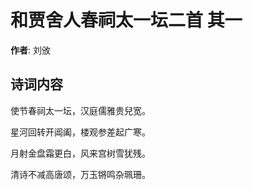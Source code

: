 # 和贾舍人春祠太一坛二首  其一

**作者**: 刘攽

## 诗词内容

使节春祠太一坛，汉庭儒雅贵兒宽。

星河回转开阊阖，楼观参差起广寒。

月射金盘霜更白，风来宫树雪犹残。

清诗不减高唐颂，万玉锵鸣杂珮珊。

